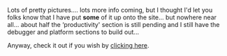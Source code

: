 Lots of pretty pictures.... lots more info coming, but I thought I'd let you folks know that I have put **some** of it up onto the site... but nowhere near all... about half the &#8216;productivity' section is still pending and I still have the debugger and platform sections to build out...

Anyway, check it out if you wish by [clicking here](http://msdn.microsoft.com/vcsharp/2005/overview/default.aspx).